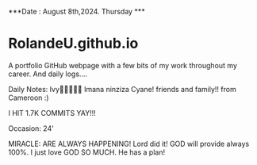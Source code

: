 ***Date : August 8th,2024. Thursday ***
# RolandeU.github.io

A portfolio GitHub webpage with a few bits of my work throughout my career. And daily logs....

Daily Notes:
Ivy🙌🏽💚🙏🏾 Imana ninziza Cyane!
friends and family!! from Cameroon :)

I HIT 1.7K COMMITS YAY!!!

Occasion: 24'

MIRACLE: ARE ALWAYS HAPPENING!
Lord did it! 
GOD will provide always 100%. I just love GOD SO MUCH. He has a plan!








